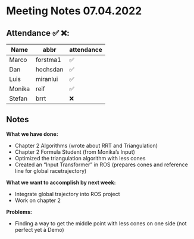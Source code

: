 # Meeting Notes 07.04.2022

## Attendance ✅ ❌:

| Name   | abbr     | attendance |
| ------ | -------- | ---------- |
| Marco  | forstma1 | ✅          |
| Dan    | hochsdan | ✅          |
| Luis   | miranlui | ✅          |
| Monika | reif     | ✅          |
| Stefan | brrt     | ❌          |

## Notes

**What** **we have done:**

- Chapter 2 Algorithms (wrote about RRT and Triangulation)
- Chapter 2 Formula Student (from Monika’s Input)
- Optimized the triangulation algorithm with less cones
- Created an “Input Transformer” in ROS (prepares cones and reference line for global racetrajectory)

**What we want to accomplish by next week:**

- Integrate global trajectory into ROS project
- Work on chapter 2

**Problems:**

- Finding a way to get the middle point with less cones on one side (not perfect yet à Demo)
